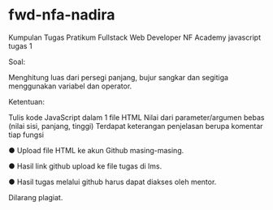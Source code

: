 # fwd-nfa-nadira
Kumpulan Tugas Pratikum Fullstack Web Developer NF Academy javascript tugas 1

Soal:

Menghitung luas dari persegi panjang, bujur sangkar dan segitiga menggunakan variabel dan operator.

 

Ketentuan:

Tulis kode JavaScript dalam 1 file HTML
Nilai dari parameter/argumen bebas (nilai sisi, panjang, tinggi)
Terdapat keterangan penjelasan berupa komentar tiap fungsi
 

●       Upload file HTML ke akun Github masing-masing.

●       Hasil link github upload ke file tugas di lms.

●       Hasil tugas melalui github harus dapat diakses oleh mentor.

 

Dilarang plagiat.
